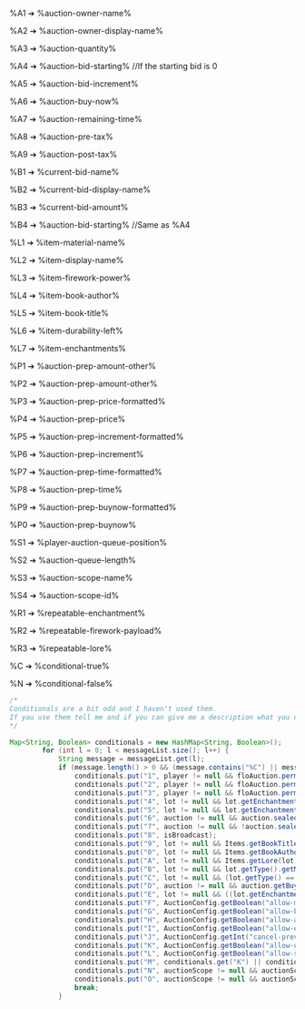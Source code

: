 %A1 ➔ %auction-owner-name%

%A2 ➔ %auction-owner-display-name%

%A3 ➔ %auction-quantity%

%A4 ➔ %auction-bid-starting% //If the starting bid is 0

%A5 ➔ %auction-bid-increment%

%A6 ➔ %auction-buy-now%

%A7 ➔ %auction-remaining-time%

%A8 ➔ %auction-pre-tax%

%A9 ➔ %auction-post-tax%


%B1 ➔ %current-bid-name%

%B2 ➔ %current-bid-display-name%

%B3 ➔ %current-bid-amount%

%B4 ➔ %auction-bid-starting% //Same as %A4


%L1 ➔ %item-material-name%

%L2 ➔ %item-display-name%

%L3 ➔ %item-firework-power%

%L4 ➔ %item-book-author%

%L5 ➔ %item-book-title%

%L6 ➔ %item-durability-left%

%L7 ➔ %item-enchantments%


%P1 ➔ %auction-prep-amount-other%

%P2 ➔ %auction-prep-amount-other%

%P3 ➔ %auction-prep-price-formatted%

%P4 ➔ %auction-prep-price%

%P5 ➔ %auction-prep-increment-formatted%

%P6 ➔ %auction-prep-increment%

%P7 ➔ %auction-prep-time-formatted%

%P8 ➔ %auction-prep-time%

%P9 ➔ %auction-prep-buynow-formatted%

%P0 ➔ %auction-prep-buynow%


%S1 ➔ %player-auction-queue-position%

%S2 ➔ %auction-queue-length%

%S3 ➔ %auction-scope-name%

%S4 ➔ %auction-scope-id%


%R1 ➔ %repeatable-enchantment%

%R2 ➔ %repeatable-firework-payload%

%R3 ➔ %repeatable-lore%


%C ➔ %conditional-true%

%N ➔ %conditional-false%

```java
/*
Conditionals are a bit odd and I haven't used them.
If you use them tell me and if you can give me a description what you use them for.
*/

Map<String, Boolean> conditionals = new HashMap<String, Boolean>();
    	for (int l = 0; l < messageList.size(); l++) {
    		String message = messageList.get(l);
    		if (message.length() > 0 && (message.contains("%C") || message.contains("%N"))) {
    	    	conditionals.put("1", player != null && floAuction.perms.has(player, "auction.admin"));
    	    	conditionals.put("2", player != null && floAuction.perms.has(player, "auction.start"));
    	    	conditionals.put("3", player != null && floAuction.perms.has(player, "auction.bid"));
    	    	conditionals.put("4", lot != null && lot.getEnchantments() != null && lot.getEnchantments().size() > 0);
    	    	conditionals.put("5", lot != null && lot.getEnchantments() != null && lot.getEnchantments().size() > 0);
    	    	conditionals.put("6", auction != null && auction.sealed);
    	    	conditionals.put("7", auction != null && !auction.sealed && auction.getCurrentBid() != null);
    	    	conditionals.put("8", isBroadcast);
    	    	conditionals.put("9", lot != null && Items.getBookTitle(lot) != null && !Items.getBookTitle(lot).isEmpty());
    	    	conditionals.put("0", lot != null && Items.getBookAuthor(lot) != null && !Items.getBookAuthor(lot).isEmpty());
    	    	conditionals.put("A", lot != null && Items.getLore(lot) != null && Items.getLore(lot).length > 0);
    	    	conditionals.put("B", lot != null && lot.getType().getMaxDurability() > 0 && lot.getDurability() > 0);
    	    	conditionals.put("C", lot != null && (lot.getType() == Material.FIREWORK || lot.getType() == Material.FIREWORK_CHARGE));
    	    	conditionals.put("D", auction != null && auction.getBuyNow() != 0);
    	    	conditionals.put("E", lot != null && ((lot.getEnchantments() != null && lot.getEnchantments().size() > 0) || (Items.getStoredEnchantments(lot) != null && Items.getStoredEnchantments(lot).size() > 0)));
    	    	conditionals.put("F", AuctionConfig.getBoolean("allow-max-bids", auctionScope));
    	    	conditionals.put("G", AuctionConfig.getBoolean("allow-buynow", auctionScope));
    	    	conditionals.put("H", AuctionConfig.getBoolean("allow-auto-bid", auctionScope));
    	    	conditionals.put("I", AuctionConfig.getBoolean("allow-early-end", auctionScope));
    	    	conditionals.put("J", AuctionConfig.getInt("cancel-prevention-percent", auctionScope) < 100);
    	    	conditionals.put("K", AuctionConfig.getBoolean("allow-unsealed-auctions", auctionScope));
    	    	conditionals.put("L", AuctionConfig.getBoolean("allow-sealed-auctions", auctionScope));
    	    	conditionals.put("M", conditionals.get("K") || conditionals.get("L"));
    	    	conditionals.put("N", auctionScope != null && auctionScope.getActiveAuction() != null);
    	    	conditionals.put("O", auctionScope != null && auctionScope.getAuctionQueueLength() > 0);
    			break;
    		}

```





